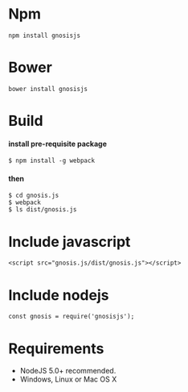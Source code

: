 # Npm

```
npm install gnosisjs
```

# Bower
```
bower install gnosisjs
```

# Build
#### install pre-requisite package
```
$ npm install -g webpack
```
#### then

```
$ cd gnosis.js
$ webpack
$ ls dist/gnosis.js
```

# Include javascript
```
<script src="gnosis.js/dist/gnosis.js"></script>
```

# Include nodejs
```
const gnosis = require('gnosisjs');
```


# Requirements

* NodeJS 5.0+ recommended.
* Windows, Linux or Mac OS X
